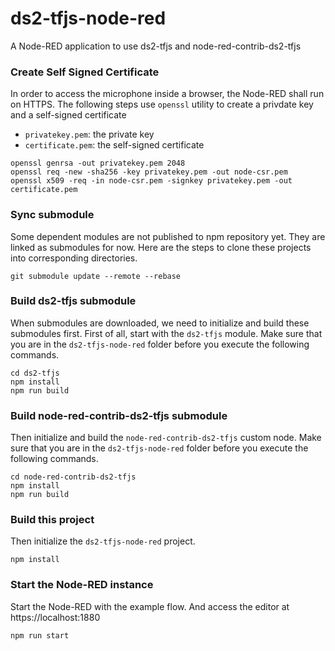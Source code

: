 # ds2-tfjs-node-red
A Node-RED application to use ds2-tfjs and node-red-contrib-ds2-tfjs

### Create Self Signed Certificate

In order to access the microphone inside a browser, the Node-RED shall run
on HTTPS. The following steps use `openssl` utility to create a privdate key
and a self-signed certificate
- `privatekey.pem`: the private key
- `certificate.pem`: the self-signed certificate
```
openssl genrsa -out privatekey.pem 2048
openssl req -new -sha256 -key privatekey.pem -out node-csr.pem
openssl x509 -req -in node-csr.pem -signkey privatekey.pem -out certificate.pem
```

### Sync submodule

Some dependent modules are not published to npm repository
yet. They are linked as submodules for now. Here are the steps
to clone these projects into corresponding directories.

```
git submodule update --remote --rebase
```

### Build ds2-tfjs submodule

When submodules are downloaded, we need to initialize and build
these submodules first. First of all, start with the `ds2-tfjs` module.
Make sure that you are in the `ds2-tfjs-node-red` folder before
you execute the following commands.
```
cd ds2-tfjs
npm install
npm run build
```

### Build node-red-contrib-ds2-tfjs submodule

Then initialize and build the `node-red-contrib-ds2-tfjs`
custom node. Make sure that you are in the `ds2-tfjs-node-red`
folder before you execute the following commands.
```
cd node-red-contrib-ds2-tfjs
npm install
npm run build
```

### Build this project

Then initialize the `ds2-tfjs-node-red` project.
```
npm install
```

### Start the Node-RED instance

Start the Node-RED with the example flow. And access the editor at
https://localhost:1880

```
npm run start
```